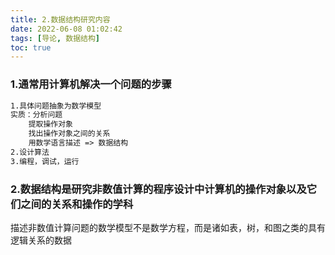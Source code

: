 ```yaml
---
title: 2.数据结构研究内容
date: 2022-06-08 01:02:42
tags: [导论, 数据结构]
toc: true
---
```


### 1.通常用计算机解决一个问题的步骤

```html
1.具体问题抽象为数学模型 
实质：分析问题
	提取操作对象
	找出操作对象之间的关系
	用数学语言描述 => 数据结构
2.设计算法
3.编程，调试，运行
```

<!--more-->

### 2.数据结构是研究非数值计算的程序设计中计算机的操作对象以及它们之间的关系和操作的学科

​		描述非数值计算问题的数学模型不是数学方程，而是诸如表，树，和图之类的具有逻辑关系的数据

